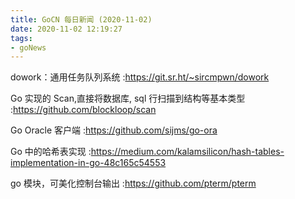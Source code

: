```yaml
---
title: GoCN 每日新闻 (2020-11-02)
date: 2020-11-02 12:19:27
tags:
- goNews
---
```

dowork：通用任务队列系统 :https://git.sr.ht/~sircmpwn/dowork

Go 实现的 Scan,直接将数据库, sql 行扫描到结构等基本类型 :https://github.com/blockloop/scan

Go Oracle 客户端 :https://github.com/sijms/go-ora

Go 中的哈希表实现 :https://medium.com/kalamsilicon/hash-tables-implementation-in-go-48c165c54553

go 模块，可美化控制台输出 :https://github.com/pterm/pterm

